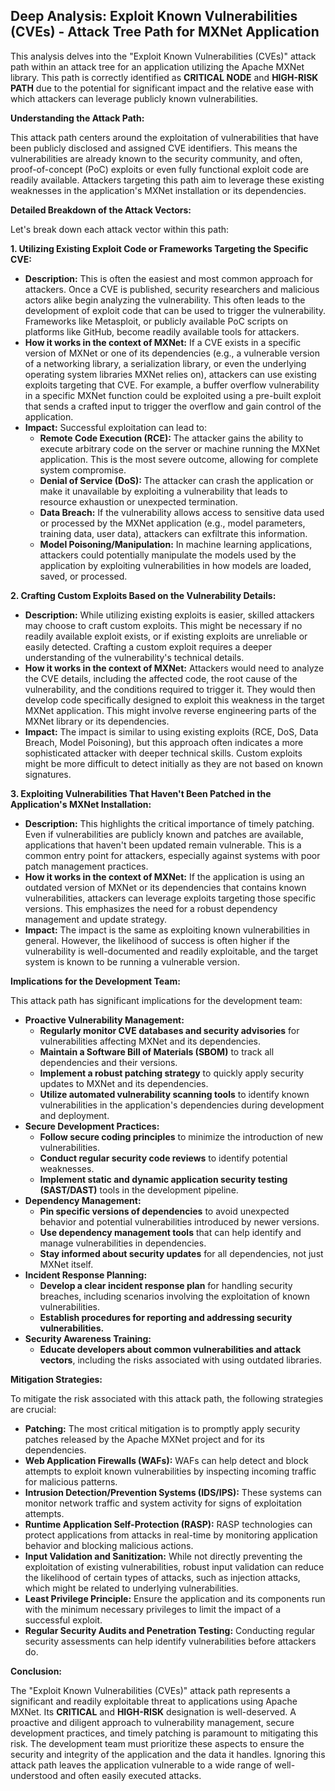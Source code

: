 ## Deep Analysis: Exploit Known Vulnerabilities (CVEs) - Attack Tree Path for MXNet Application

This analysis delves into the "Exploit Known Vulnerabilities (CVEs)" attack path within an attack tree for an application utilizing the Apache MXNet library. This path is correctly identified as **CRITICAL NODE** and **HIGH-RISK PATH** due to the potential for significant impact and the relative ease with which attackers can leverage publicly known vulnerabilities.

**Understanding the Attack Path:**

This attack path centers around the exploitation of vulnerabilities that have been publicly disclosed and assigned CVE identifiers. This means the vulnerabilities are already known to the security community, and often, proof-of-concept (PoC) exploits or even fully functional exploit code are readily available. Attackers targeting this path aim to leverage these existing weaknesses in the application's MXNet installation or its dependencies.

**Detailed Breakdown of the Attack Vectors:**

Let's break down each attack vector within this path:

**1. Utilizing Existing Exploit Code or Frameworks Targeting the Specific CVE:**

* **Description:** This is often the easiest and most common approach for attackers. Once a CVE is published, security researchers and malicious actors alike begin analyzing the vulnerability. This often leads to the development of exploit code that can be used to trigger the vulnerability. Frameworks like Metasploit, or publicly available PoC scripts on platforms like GitHub, become readily available tools for attackers.
* **How it works in the context of MXNet:**  If a CVE exists in a specific version of MXNet or one of its dependencies (e.g., a vulnerable version of a networking library, a serialization library, or even the underlying operating system libraries MXNet relies on), attackers can use existing exploits targeting that CVE. For example, a buffer overflow vulnerability in a specific MXNet function could be exploited using a pre-built exploit that sends a crafted input to trigger the overflow and gain control of the application.
* **Impact:** Successful exploitation can lead to:
    * **Remote Code Execution (RCE):** The attacker gains the ability to execute arbitrary code on the server or machine running the MXNet application. This is the most severe outcome, allowing for complete system compromise.
    * **Denial of Service (DoS):** The attacker can crash the application or make it unavailable by exploiting a vulnerability that leads to resource exhaustion or unexpected termination.
    * **Data Breach:** If the vulnerability allows access to sensitive data used or processed by the MXNet application (e.g., model parameters, training data, user data), attackers can exfiltrate this information.
    * **Model Poisoning/Manipulation:** In machine learning applications, attackers could potentially manipulate the models used by the application by exploiting vulnerabilities in how models are loaded, saved, or processed.

**2. Crafting Custom Exploits Based on the Vulnerability Details:**

* **Description:** While utilizing existing exploits is easier, skilled attackers may choose to craft custom exploits. This might be necessary if no readily available exploit exists, or if existing exploits are unreliable or easily detected. Crafting a custom exploit requires a deeper understanding of the vulnerability's technical details.
* **How it works in the context of MXNet:** Attackers would need to analyze the CVE details, including the affected code, the root cause of the vulnerability, and the conditions required to trigger it. They would then develop code specifically designed to exploit this weakness in the target MXNet application. This might involve reverse engineering parts of the MXNet library or its dependencies.
* **Impact:** The impact is similar to using existing exploits (RCE, DoS, Data Breach, Model Poisoning), but this approach often indicates a more sophisticated attacker with deeper technical skills. Custom exploits might be more difficult to detect initially as they are not based on known signatures.

**3. Exploiting Vulnerabilities That Haven't Been Patched in the Application's MXNet Installation:**

* **Description:** This highlights the critical importance of timely patching. Even if vulnerabilities are publicly known and patches are available, applications that haven't been updated remain vulnerable. This is a common entry point for attackers, especially against systems with poor patch management practices.
* **How it works in the context of MXNet:**  If the application is using an outdated version of MXNet or its dependencies that contains known vulnerabilities, attackers can leverage exploits targeting those specific versions. This emphasizes the need for a robust dependency management and update strategy.
* **Impact:** The impact is the same as exploiting known vulnerabilities in general. However, the likelihood of success is often higher if the vulnerability is well-documented and readily exploitable, and the target system is known to be running a vulnerable version.

**Implications for the Development Team:**

This attack path has significant implications for the development team:

* **Proactive Vulnerability Management:**
    * **Regularly monitor CVE databases and security advisories** for vulnerabilities affecting MXNet and its dependencies.
    * **Maintain a Software Bill of Materials (SBOM)** to track all dependencies and their versions.
    * **Implement a robust patching strategy** to quickly apply security updates to MXNet and its dependencies.
    * **Utilize automated vulnerability scanning tools** to identify known vulnerabilities in the application's dependencies during development and deployment.
* **Secure Development Practices:**
    * **Follow secure coding principles** to minimize the introduction of new vulnerabilities.
    * **Conduct regular security code reviews** to identify potential weaknesses.
    * **Implement static and dynamic application security testing (SAST/DAST)** tools in the development pipeline.
* **Dependency Management:**
    * **Pin specific versions of dependencies** to avoid unexpected behavior and potential vulnerabilities introduced by newer versions.
    * **Use dependency management tools** that can help identify and manage vulnerabilities in dependencies.
    * **Stay informed about security updates** for all dependencies, not just MXNet itself.
* **Incident Response Planning:**
    * **Develop a clear incident response plan** for handling security breaches, including scenarios involving the exploitation of known vulnerabilities.
    * **Establish procedures for reporting and addressing security vulnerabilities.**
* **Security Awareness Training:**
    * **Educate developers about common vulnerabilities and attack vectors**, including the risks associated with using outdated libraries.

**Mitigation Strategies:**

To mitigate the risk associated with this attack path, the following strategies are crucial:

* **Patching:**  The most critical mitigation is to promptly apply security patches released by the Apache MXNet project and for its dependencies.
* **Web Application Firewalls (WAFs):** WAFs can help detect and block attempts to exploit known vulnerabilities by inspecting incoming traffic for malicious patterns.
* **Intrusion Detection/Prevention Systems (IDS/IPS):** These systems can monitor network traffic and system activity for signs of exploitation attempts.
* **Runtime Application Self-Protection (RASP):** RASP technologies can protect applications from attacks in real-time by monitoring application behavior and blocking malicious actions.
* **Input Validation and Sanitization:**  While not directly preventing the exploitation of existing vulnerabilities, robust input validation can reduce the likelihood of certain types of attacks, such as injection attacks, which might be related to underlying vulnerabilities.
* **Least Privilege Principle:**  Ensure the application and its components run with the minimum necessary privileges to limit the impact of a successful exploit.
* **Regular Security Audits and Penetration Testing:**  Conducting regular security assessments can help identify vulnerabilities before attackers do.

**Conclusion:**

The "Exploit Known Vulnerabilities (CVEs)" attack path represents a significant and readily exploitable threat to applications using Apache MXNet. Its **CRITICAL** and **HIGH-RISK** designation is well-deserved. A proactive and diligent approach to vulnerability management, secure development practices, and timely patching is paramount to mitigating this risk. The development team must prioritize these aspects to ensure the security and integrity of the application and the data it handles. Ignoring this attack path leaves the application vulnerable to a wide range of well-understood and often easily executed attacks.
